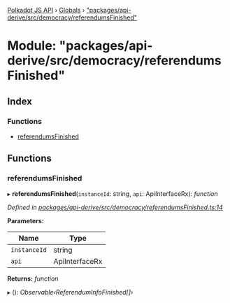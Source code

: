 [Polkadot JS API](../README.md) › [Globals](../globals.md) › ["packages/api-derive/src/democracy/referendumsFinished"](_packages_api_derive_src_democracy_referendumsfinished_.md)

# Module: "packages/api-derive/src/democracy/referendumsFinished"

## Index

### Functions

* [referendumsFinished](_packages_api_derive_src_democracy_referendumsfinished_.md#referendumsfinished)

## Functions

###  referendumsFinished

▸ **referendumsFinished**(`instanceId`: string, `api`: ApiInterfaceRx): *function*

*Defined in [packages/api-derive/src/democracy/referendumsFinished.ts:14](https://github.com/polkadot-js/api/blob/3151c08aca/packages/api-derive/src/democracy/referendumsFinished.ts#L14)*

**Parameters:**

Name | Type |
------ | ------ |
`instanceId` | string |
`api` | ApiInterfaceRx |

**Returns:** *function*

▸ (): *Observable‹ReferendumInfoFinished[]›*
